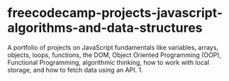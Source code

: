 # freecodecamp-projects-javascript-algorithms-and-data-structures
A portfolio of projects on JavaScript fundamentals like variables, arrays, objects, loops, functions, the DOM, Object Oriented Programming (OOP), Functional Programming, algorithmic thinking, how to work with local storage, and how to fetch data using an API.
  1.
